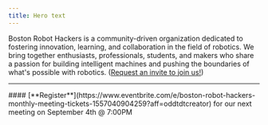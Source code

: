 ```yaml
---
title: Hero text
---
```

Boston Robot Hackers is a community-driven organization dedicated to fostering innovation, learning, and collaboration in the field of robotics. We bring together enthusiasts, professionals, students, and makers who share a passion for building intelligent machines and pushing the boundaries of what's possible with robotics. ([Request an invite to join us!](https://forms.gle/JmxhSMc8iypZwj1z9))
<hr/>
#### [**Register**](https://www.eventbrite.com/e/boston-robot-hackers-monthly-meeting-tickets-1557040904259?aff=oddtdtcreator)  for our next meeting on September 4th @ 7:00PM
